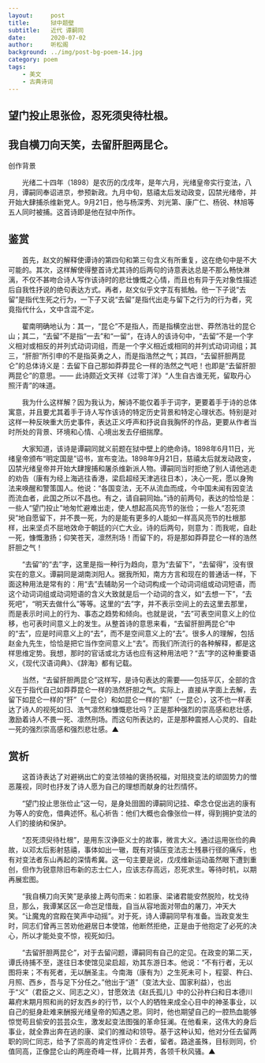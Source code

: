 ```yaml
---
layout:     post
title:      狱中题壁
subtitle:   近代 谭嗣同
date:       2020-07-02
author:     听松阁
background: ../img/post-bg-poem-14.jpg
category: poem
tags:
    - 美文
    - 古典诗词
---
```


## 望门投止思张俭，忍死须臾待杜根。

## 我自横刀向天笑，去留肝胆两昆仑。





创作背景



　　光绪二十四年（1898）是农历的戊戌年，是年六月，光绪皇帝实行变法，八月，谭嗣同奉诏进京，参预新政。九月中旬，慈禧太后发动政变，囚禁光绪帝，并开始大肆捕杀维新党人。9月21日，他与杨深秀、刘光第、康广仁、杨锐、林旭等五人同时被捕。这首诗即是他在狱中所作。





## 鉴赏



　　首先，赵文的解释使谭诗的第四句和第三句含义有所重复，这在绝句中是不大可能的。其次，这样解使得整首诗尤其诗的后两句的诗意表达总是不那么畅快淋漓，不仅不甚吻合诗人写作该诗时的悲壮慷慨之心情，而且也有异于先对象性描述后自我性抒说的绝句表达方式。再者，赵文似乎文字互有抵触。他一下子说“去留”是指代生死之行为，一下子又说“去留”是指代出走与留下之行为的行为者，究竟指代什么，文中含混不定。



　　翟南明确地认为：其一，“昆仑”不是指人，而是指横空出世、莽然浩壮的昆仑山；其二，“去留”不是指“一去”和“一留”，在诗人的该诗句中，“去留”不是一个字义相对或相反的并列式动词词组，而是一个字义相近或相同的并列式动词词组；其三，“肝胆”所引申的不是指英勇之人，而是指浩然之气；其四，“去留肝胆两昆仑”的总体诗义是：去留下自己那如莽莽昆仑一样的浩然之气吧！也即是“去留肝胆两昆仑”的意思。—— 此诗颇近文天祥《过零丁洋》“人生自古谁无死，留取丹心照汗青”的味道。



　　我为什么这样解？因为我认为，解诗不能仅着手于词字，更要着手于诗的总体寓意，并且要尤其着手于诗人写作该诗的特定历史背景和特定心理状态。特别是对这样一种反映重大历史事件，表达正义呼声和抒说自我胸怀的作品，更要从作者当时所处的背景、环境和心情、心境出发去仔细揣摩。



　　大家知道，该诗是谭嗣同就义前题在狱中壁上的绝命诗。1898年6月11日，光绪皇帝颁布“明定国是”诏书，宣布变法。1898年9月21日，慈禧太后就发动政变，囚禁光绪皇帝并开始大肆搜捕和屠杀维新派人物。谭嗣同当时拒绝了别人请他逃走的劝告（康有为经上海逃往香港，梁启超经天津逃往日本），决心一死，愿以身殉法来唤醒和警策国人。他说：“各国变法，无不从流血而成，今中国未闻有因变法而流血者，此国之所以不昌也。有之，请自嗣同始。”诗的前两句，表达的恰恰是：一些人“望门投止”地匆忙避难出走，使人想起高风亮节的张俭；一些人“忍死须臾”地自愿留下，并不畏一死，为的是能有更多的人能如一样高风亮节的杜根那样，出来坚贞不屈地效命于朝廷的兴亡大业。诗的后两句，则意为：而我呢，自赴一死，慷慨激扬；仰笑苍天，凛然刑场！而留下的，将是那如莽莽昆仑一样的浩然肝胆之气！



　　“去留”的“去”字，这里是指一种行为趋向，意为“去留下”，“去留得”，没有很实在的意义。谭嗣同是湖南浏阳人。据我所知，南方方言和现在的普通话一样，下面这种用法是常有的：用“去”去辅助另一个动词构成一个动词词组或动词短语，而这个动词词组或动词短语的含义大致就是后一个动词的含义，如“去想一下”，“去死吧”，“明天去做什么”等等。这里的“去”字，并不表示空间上的去这里去那里，而是表示时间上的行为、事态之趋势和倾向。也就是说，“去”可表空间意义上的位移，也可表时间意义上的发生。从整首诗的意思来看，“去留肝胆两昆仑”中的“去”，应是时间意义上的“去”，而不是空间意义上的“去”。很多人的理解，包括赵金九先生，恰恰是把它当作空间意义上“去”。而我们所流行的各种解释，都是这样思维定势。我想，那时的官话或北方话也应有这种用法吧？“去”字的这种重要语义，《现代汉语词典》、《辞海》都有记载。



　　当然，“去留肝胆两昆仑”这样写，是诗句表达的需要——包括平仄，全部的含义在于指代自己如莽莽昆仑一样的浩然肝胆之气。实际上，直接从字面上去解，去留下如昆仑一样的“肝”（一昆仑）和如昆仑一样的“胆”（一昆仑），这不也一样表达了诗人的视死如归、浩气凛然和慷慨悲壮吗？正是那种强烈的崇高感和悲壮感，激励着诗人不畏一死、凛然刑场。而这句所表达的，正是那种震撼人心灵的、自赴一死的强烈崇高感和强烈悲壮感。▲





## 赏析



　　这首诗表达了对避祸出亡的变法领袖的褒扬祝福，对阻挠变法的顽固势力的憎恶蔑视，同时也抒发了诗人愿为自己的理想而献身的壮烈情怀。



　　“望门投止思张俭止”这一句，是身处囹圄的谭嗣同记挂、牵念仓促出逃的康有为等人的安危，借典述怀。私心祈告：他们大概也会像张俭一样，得到拥护变法的人们的接纳和保护。



　　“忍死须臾待杜根”，是用东汉诤臣义士的故事，微言大义。通过运用张俭的典故，以邓太后影射慈禧，事体如出一辙，既有对镇压变法志士残暴行径的痛斥，也有对变法者东山再起的深情希冀。这一句主要是说，戊戌维新运动虽然眼下遭到重创，但作为锐意除旧布新的志士仁人，应该志存高远，忍死求生。等待时机，以期再展宏图。



　　“我自横刀向天笑”是承接上两句而来：如若康、梁诸君能安然脱险，枕戈待旦，那么，我谭某区区一命岂足惜哉，自当从容地面对带血的屠刀，冲天大笑。“让魔鬼的宫殿在笑声中动摇”。对于死，诗人谭嗣同早有准备。当政变发生时，同志们曾再三苦劝他避居日本使馆，他断然拒绝，正是由于他抱定了必死的决心，所以才能处变不惊，视死如归。



　　“去留肝胆两昆仑”，对于去留问题，谭嗣同有自己的定见。在政变的第二天，谭氏待捕不至，遂往日本使馆见梁启超，劝其东游日本。他说：“不有行者，无以图将来；不有死者，无以酬圣主。今南海（康有为）之生死未可卜，程婴、杵臼、月照、西乡，吾与足下分任之。”他出于“道”（变法大业、国家利益），也出于“义”（君臣之义、同志之义），甘愿效法《赵氏孤儿》中的公孙杵臼和日本德川幕府末期月照和尚的好友西乡的行节，以个人的牺牲来成全心目中的神圣事业，以自己的挺身赴难来酬报光绪皇帝的知遇之恩。同时，他也期望自己的一腔热血能够惊觉苟且偷安的芸芸众生，激发起变法图强的革命狂澜。在他看来，这伟大的身后事业，就全靠出奔在逃的康、梁们的推动和领导。基于这种认知，他对分任去留两职的同仁同志，给予了崇高的肯定性评价：去者，留者。路途虽殊，目标则同，价值同高，正像昆仑山的两座奇峰一样，比肩并秀，各领千秋风骚。▲
